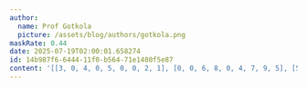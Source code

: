 ```yaml
---
author:
  name: Prof Gotkola
  picture: /assets/blog/authors/gotkola.png
maskRate: 0.44
date: 2025-07-19T02:00:01.658274
id: 14b987f6-6444-11f0-b564-71e1480f5e87
content: '[[3, 0, 4, 0, 5, 0, 0, 2, 1], [0, 0, 6, 8, 0, 4, 7, 9, 5], [5, 0, 9, 2, 6, 1, 4, 0, 8], [0, 3, 0, 4, 0, 5, 9, 0, 0], [0, 1, 7, 3, 2, 6, 5, 0, 0], [6, 4, 0, 0, 0, 8, 2, 1, 0], [4, 9, 8, 1, 7, 0, 0, 0, 0], [7, 0, 3, 6, 8, 9, 0, 4, 0], [0, 0, 0, 5, 0, 0, 8, 0, 0]]'
---
```

